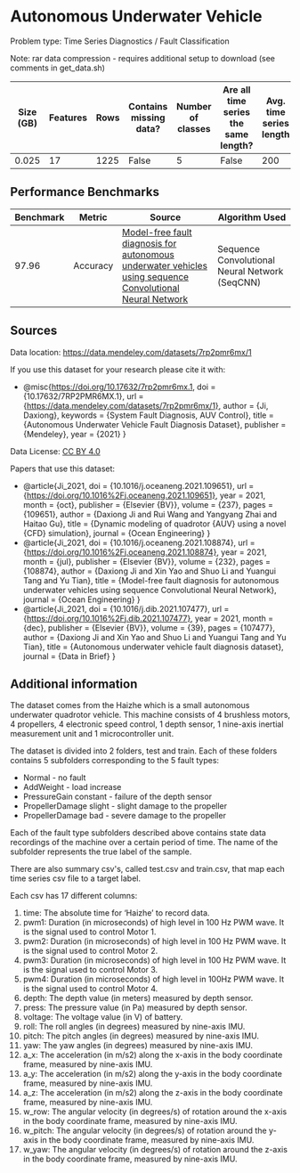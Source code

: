 # Autonomous Underwater Vehicle

Problem type: Time Series Diagnostics / Fault Classification

Note: rar data compression - requires additional setup to download (see comments in get_data.sh)

| Size (GB) | Features | Rows | Contains missing data? | Number of classes | Are all time series the same length? | Avg. time series length |
| --------- | -------- | ---- | ---------------------- | ----------------- | ------------------------------------ | ----------------------- |
| 0.025     | 17       | 1225 | False                  | 5                 | False                                | 200                     |

## Performance Benchmarks

| Benchmark | Metric   | Source                                                                                                                                                        | Algorithm Used                                 |
| --------- | -------- | ------------------------------------------------------------------------------------------------------------------------------------------------------------- | ---------------------------------------------- |
| 97.96     | Accuracy | [Model-free fault diagnosis for autonomous underwater vehicles using sequence Convolutional Neural Network](https://doi.org/10.1016%2Fj.oceaneng.2021.108874) | Sequence Convolutional Neural Network (SeqCNN) |
## Sources

Data location: https://data.mendeley.com/datasets/7rp2pmr6mx/1

If you use this dataset for your research please cite it with:

- @misc{https://doi.org/10.17632/7rp2pmr6mx.1, doi = {10.17632/7RP2PMR6MX.1}, url = {https://data.mendeley.com/datasets/7rp2pmr6mx/1}, author = {Ji, Daxiong}, keywords = {System Fault Diagnosis, AUV Control}, title = {Autonomous Underwater Vehicle Fault Diagnosis Dataset}, publisher = {Mendeley}, year = {2021} }

Data License: [CC BY 4.0](https://creativecommons.org/licenses/by/4.0/)

Papers that use this dataset:

- @article{Ji_2021, doi = {10.1016/j.oceaneng.2021.109651}, url = {https://doi.org/10.1016%2Fj.oceaneng.2021.109651}, year = 2021, month = {oct}, publisher = {Elsevier {BV}}, volume = {237}, pages = {109651}, author = {Daxiong Ji and Rui Wang and Yangyang Zhai and Haitao Gu}, title = {Dynamic modeling of quadrotor {AUV} using a novel {CFD} simulation}, journal = {Ocean Engineering} }
- @article{Ji_2021, doi = {10.1016/j.oceaneng.2021.108874}, url = {https://doi.org/10.1016%2Fj.oceaneng.2021.108874}, year = 2021, month = {jul}, publisher = {Elsevier {BV}}, volume = {232}, pages = {108874}, author = {Daxiong Ji and Xin Yao and Shuo Li and Yuangui Tang and Yu Tian}, title = {Model-free fault diagnosis for autonomous underwater vehicles using sequence Convolutional Neural Network}, journal = {Ocean Engineering} }
- @article{Ji_2021, doi = {10.1016/j.dib.2021.107477}, url = {https://doi.org/10.1016%2Fj.dib.2021.107477}, year = 2021, month = {dec}, publisher = {Elsevier {BV}}, volume = {39}, pages = {107477}, author = {Daxiong Ji and Xin Yao and Shuo Li and Yuangui Tang and Yu Tian}, title = {Autonomous underwater vehicle fault diagnosis dataset}, journal = {Data in Brief} }

## Additional information
The dataset comes from the Haizhe which is a small autonomous underwater quadrotor vehicle. This machine consists of 4 brushless motors, 4 propellers, 4 electronic speed control, 1 depth sensor, 1 nine-axis inertial measurement unit and 1 microcontroller unit.

The dataset is divided into 2 folders, test and train. Each of these folders contains 5 subfolders corresponding to the 5 fault types:
- Normal - no fault
- AddWeight - load increase
- PressureGain constant - failure of the depth sensor
- PropellerDamage slight - slight damage to the propeller
- PropellerDamage bad - severe damage to the propeller

Each of the fault type subfolders described above contains state data recordings of the machine over a certain period of time. The name of the subfolder represents the true label of the sample.

There are also summary csv's, called test.csv and train.csv, that map each time series csv file to a target label.

Each csv has 17 different columns:
1. time: The absolute time for ‘Haizhe’ to record data.
2. pwm1: Duration (in microseconds) of high level in 100 Hz PWM wave. It is the signal used to control Motor 1.
3. pwm2: Duration (in microseconds) of high level in 100 Hz PWM wave. It is the signal used to control Motor 2.
4. pwm3: Duration (in microseconds) of high level in 100 Hz PWM wave. It is the signal used to control Motor 3.
5. pwm4: Duration (in microseconds) of high level in 100Hz PWM wave. It is the signal used to control Motor 4.
6. depth: The depth value (in meters) measured by depth sensor.
7. press: The pressure value (in Pa) measured by depth sensor.
8. voltage: The voltage value (in V) of battery.
9. roll: The roll angles (in degrees) measured by nine-axis IMU.
10. pitch: The pitch angles (in degrees) measured by nine-axis IMU.
11. yaw: The yaw angles (in degrees) measured by nine-axis IMU.
12. a_x: The acceleration (in m/s2) along the x-axis in the body coordinate frame, measured by nine-axis IMU.
13. a_y: The acceleration (in m/s2) along the y-axis in the body coordinate frame, measured by nine-axis IMU.
14. a_z: The acceleration (in m/s2) along the z-axis in the body coordinate frame, measured by nine-axis IMU.
15. w_row: The angular velocity (in degrees/s) of rotation around the x-axis in the body coordinate frame, measured by nine-axis IMU.
16. w_pitch: The angular velocity (in degrees/s) of rotation around the y-axis in the body coordinate frame, measured by nine-axis IMU.
17. w_yaw: The angular velocity (in degrees/s) of rotation around the z-axis in the body coordinate frame, measured by nine-axis IMU.